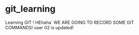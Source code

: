 # git_learning
Learning GIT ! 
HEhaha`
WE ARE GOING TO RECORD SOME GIT COMMANDS!
user 02 is updated!

